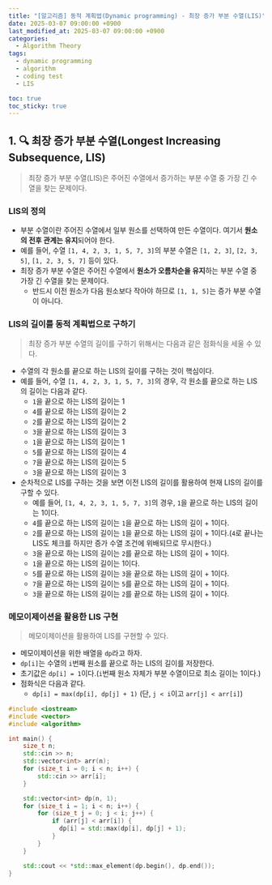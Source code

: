 ```yaml
---
title: "[알고리즘] 동적 계획법(Dynamic programming) - 최장 증가 부분 수열(LIS)"
date: 2025-03-07 09:00:00 +0900
last_modified_at: 2025-03-07 09:00:00 +0900
categories:
  - Algorithm Theory
tags:
  - dynamic programming
  - algorithm
  - coding test
  - LIS

toc: true
toc_sticky: true
---
```


## 1. 🔍 최장 증가 부분 수열(Longest Increasing Subsequence, LIS)

> 최장 증가 부분 수열(LIS)은 주어진 수열에서 증가하는 부분 수열 중 가장 긴 수열을 찾는 문제이다.

### LIS의 정의

- 부분 수열이란 주어진 수열에서 일부 원소를 선택하여 만든 수열이다. 여기서 **원소의 전후 관계는 유지**되어야 한다.
- 예를 들어, 수열 `[1, 4, 2, 3, 1, 5, 7, 3]`의 부분 수열은 `[1, 2, 3]`, `[2, 3, 5]`, `[1, 2, 3, 5, 7]` 등이 있다.
- 최장 증가 부분 수열은 주어진 수열에서 **원소가 오름차순을 유지**하는 부분 수열 중 가장 긴 수열을 찾는 문제이다.
  - 반드시 이전 원소가 다음 원소보다 작아야 하므로 `[1, 1, 5]`는 증가 부분 수열이 아니다.

### LIS의 길이를 동적 계획법으로 구하기

> 최장 증가 부분 수열의 길이를 구하기 위해서는 다음과 같은 점화식을 세울 수 있다.

- 수열의 각 원소를 끝으로 하는 LIS의 길이를 구하는 것이 핵심이다.
- 예를 들어, 수열 `[1, 4, 2, 3, 1, 5, 7, 3]`의 경우, 각 원소를 끝으로 하는 LIS의 길이는 다음과 같다.
  - `1`을 끝으로 하는 LIS의 길이는 1
  - `4`를 끝으로 하는 LIS의 길이는 2
  - `2`를 끝으로 하는 LIS의 길이는 2
  - `3`을 끝으로 하는 LIS의 길이는 3
  - `1`을 끝으로 하는 LIS의 길이는 1
  - `5`를 끝으로 하는 LIS의 길이는 4
  - `7`을 끝으로 하는 LIS의 길이는 5
  - `3`을 끝으로 하는 LIS의 길이는 3
- 순차적으로 LIS를 구하는 것을 보면 이전 LIS의 길이를 활용하여 현재 LIS의 길이를 구할 수 있다.
  - 예를 들어, `[1, 4, 2, 3, 1, 5, 7, 3]`의 경우, `1`을 끝으로 하는 LIS의 길이는 1이다.
  - `4`를 끝으로 하는 LIS의 길이는 `1`을 끝으로 하는 LIS의 길이 + 1이다.
  - `2`를 끝으로 하는 LIS의 길이는 `1`을 끝으로 하는 LIS의 길이 + 1이다.(`4`로 끝나는 LIS도 체크를 하지만 증가 수열 조건에 위배되므로 무시한다.)
  - `3`을 끝으로 하는 LIS의 길이는 `2`를 끝으로 하는 LIS의 길이 + 1이다.
  - `1`을 끝으로 하는 LIS의 길이는 1이다.
  - `5`를 끝으로 하는 LIS의 길이는 `3`을 끝으로 하는 LIS의 길이 + 1이다.
  - `7`을 끝으로 하는 LIS의 길이는 `5`를 끝으로 하는 LIS의 길이 + 1이다.
  - `3`을 끝으로 하는 LIS의 길이는 `2`를 끝으로 하는 LIS의 길이 + 1이다.

### 메모이제이션을 활용한 LIS 구현

> 메모이제이션을 활용하여 LIS를 구현할 수 있다.

- 메모이제이션을 위한 배열을 `dp`라고 하자.
- `dp[i]`는 수열의 `i`번째 원소를 끝으로 하는 LIS의 길이를 저장한다.
- 초기값은 `dp[i] = 1`이다.(`i`번째 원소 자체가 부분 수열이므로 최소 길이는 1이다.)
- 점화식은 다음과 같다.
  - `dp[i] = max(dp[i], dp[j] + 1)` (단, `j < i`이고 `arr[j] < arr[i]`)

```cpp
#include <iostream>
#include <vector>
#include <algorithm>

int main() {
    size_t n;
    std::cin >> n;
    std::vector<int> arr(n);
    for (size_t i = 0; i < n; i++) {
        std::cin >> arr[i];
    }

    std::vector<int> dp(n, 1);
    for (size_t i = 1; i < n; i++) {
        for (size_t j = 0; j < i; j++) {
            if (arr[j] < arr[i]) {
              dp[i] = std::max(dp[i], dp[j] + 1);
            }
        }
    }

    std::cout << *std::max_element(dp.begin(), dp.end());
}
```


